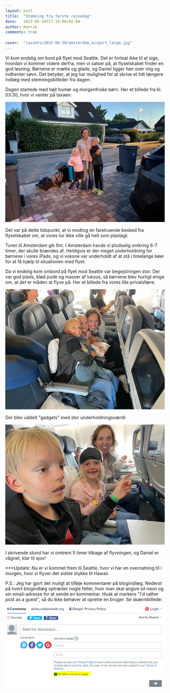 ```yaml
---
layout: post
title:  "Stemning fra første rejsedag"
date:   2022-06-30T17:19:00+02:00
author: Henrik
comments: true

cover:  "/assets/2022-06-30/amsterdam_airport_large.jpg"
---
```


Vi kom endelig om bord på flyet mod Seattle. Det er fortsat ikke til at sige, hvordan vi kommer videre derfra, men vi satser på, at flyselskabet finder en god løsning. Børnene er mætte og glade, og Daniel ligger hen over mig og indhenter søvn. Det betyder, at jeg har mulighed for at skrive et lidt længere indlæg med stemningsbilleder fra dagen.

Dagen startede med højt humør og morgenfriske børn. Her et billede fra kl. 03:30, hvor vi venter på taxaen:

<a href="/assets/2022-06-30/early_birds_large.jpg" data-lightbox="early_birds" data-title="Early birds">
  <img src="/assets/2022-06-30/early_birds_small.jpg" title="Early birds">
</a>

Det var på dette tidspunkt, at vi modtog en faretruende besked fra flyselskabet om, at vores tur ikke ville gå helt som planlagt.

Turen til Amsterdam gik fint. I Amsterdam havde vi pludselig omkring 6-7 timer, der skulle brændes af. Heldigvis er der meget underholdning for børnene i vores iPads, og vi voksne var underholdt af at stå i timelange køer for at få hjælp til situationen med flyet.

Da vi endelig kom ombord på flyet mod Seattle var begejstringen stor. Der var god plads, blød pude og masser af luksus, så børnene blev hurtigt enige om, at <i>det</i> er måden at flyve på.
Her et billede fra vores lille privatsfære:

<a href="/assets/2022-06-30/our_space_large.jpg" data-lightbox="our_space" data-title="Vores sted">
  <img src="/assets/2022-06-30/our_space_small.jpg" title="Vores sted">
</a>

Der blev uddelt "gadgets" med stor underholdningsværdi:

<a href="/assets/2022-06-30/great_mood_large.jpg" data-lightbox="great_mood" data-title="Højt humør">
  <img src="/assets/2022-06-30/great_mood_small.jpg" title="Højt humør">
</a>

I skrivende stund har vi omtrent 5 timer tilbage af flyvningen, og Daniel er vågnet, klar til sjov!

***Update: Nu er vi kommet frem til Seattle, hvor vi har en overnatning til i morgen, hvor vi flyver det sidste stykke til Hawaii.

P.S.: Jeg har gjort det muligt at tilføje kommentarer på blogindlæg. Nederst på hvert blogindlæg optræder nogle felter, hvor man skal angive sit navn og sin email-adresse for at sende en kommentar. Husk at markere "I'd rather post as a guest", så du ikke behøver at oprette en bruger. Se skærmbillede:

<img src="/assets/2022-06-30/disqus.png" title="Kommentarer">
